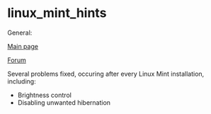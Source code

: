 # linux_mint_hints
General:

[Main page](http://linuxmint.com/)

[Forum](http://forums.linuxmint.com/)

Several problems fixed, occuring after every Linux Mint installation,
including:

- Brightness control
- Disabling unwanted hibernation
